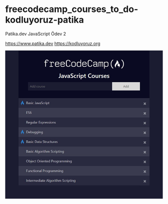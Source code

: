 # freecodecamp_courses_to_do-kodluyoruz-patika
Patika.dev JavaScript Ödev 2

https://www.patika.dev https://kodluyoruz.org

![freecodecamp_courses_to_do](./freecodecamp_courses_to_do-kodluyoruz-patika.jpg)